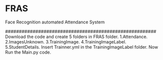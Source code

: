 # FRAS

Face Recognition automated Attendance System

#######################################################
Download the code and create 5 folders in FRAS folder.
1.Attendance.
2.ImagesUnknown.
3.TrainingImage.
4.TrainingImageLabel.
5.StudentDetails.
Insert Trainner.yml in the TrainingImageLabel folder.
Now Run the Main.py code.
